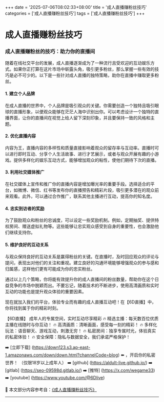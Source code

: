 +++
date = '2025-07-06T08:02:33+08:00'
title = '成人直播赚粉丝技巧'
categories = ['成人直播赚粉丝技巧']
tags = ['成人直播赚粉丝技巧']
+++

# 成人直播赚粉丝技巧

### 成人直播赚粉丝的技巧：助力你的直播间

随着在线社交平台的发展，成人直播逐渐成为了一种流行且受欢迎的互动娱乐方式。如果你正打算在这片市场中崭露头角，吸引更多粉丝，那么掌握一些有效的技巧是必不可少的。以下是一些针对成人直播的独特策略，助你在直播中赚取更多粉丝。

#### 1. 建立个人品牌

在成人直播的世界中，个人品牌是吸引观众的关键。你需要创造一个独特且吸引眼球的直播形象，以便观众能够在茫茫人海中识别出你。可以考虑设计一个独特的直播界面，让你的直播间在视觉上给人留下深刻印象，并且要保持一致的风格和主题。

#### 2. 优化直播内容

内容为王，直播内容的多样性和质量直接影响着观众的留存率与互动率。直播时可以进行即时互动、分享个人生活故事、进行才艺展示，或者与观众开展有趣的小游戏。提供多样化的娱乐互动方式，能够增加观众的粘性，使他们期待下次的直播。

#### 3. 利用社交媒体推广

在社交媒体上宣传和推广你的直播内容是增加曝光率的重要手段。选择适合的平台，如微博、微信、红书等发布你的直播预告和精彩片段，吸引更多潜在的观众前来观看。此外，可以通过合作推广，联系其他主播进行互动，提高你的知名度。

#### 4. 忠实到访者的奖励

为了鼓励观众和粉丝的忠诚度，可以设定一些奖励机制。例如，定期抽奖、提供特权房间、赠送虚拟礼物等。这些能够让忠实观众感受到自身的重要性，也会激励他们继续支持你。

#### 5. 维护良好的互动关系

与观众保持良好的互动关系是赢得粉丝的关键。在直播时，及时回应观众的评论与提问，表现出对他们的关注和重视。建立良好的沟通环境能够增强观众的参与感和归属感，这样他们更有可能成为你的忠实粉丝。

通过以上几个策略，你将能有效提升你的成人直播间的粉丝数量，帮助你在这个日益竞争的市场中脱颖而出。不要忘记，随着技术的不断进步，使用高清画质和实时互动的功能也是提升观众体验的重要因素。

现在就加入我们的平台，体验专业而有趣的成人直播互动吧！在【6D直播】中，你将找到属于你的精彩时刻。

【6D直播】
成年人的专属空间，实时互动尽享精彩
🔥 精选主播：每天数百位优质主播在线随时与你互动！
🔥 高清画质：清晰画面，感受每一刻的精彩！
🔥 多样化玩法：语音聊天、游戏互动，刺激无穷！
🔥 私密房间：独享专属时光，体验真实的私密体验！
🔥 安全保障：隐私与数据安全，我们承诺严格保护！

➡️ [立即下载] (https://down123.s3.ap-east-1.amazonaws.com/down/down.html?channelCode=blog) ⬅️ ，开启你的私密世界！
（仅限18岁以上成年人）
➡️ [github] (https://aldult-live.github.io/)
➡️ [gitlab] (https://seo-09598d.gitlab.io/)
➡️ [推特] (https://x.com/wegame33)
➡️ [youtube] (https://www.youtube.com/@6Dlive)


📘 本文部分内容参考自：[《成人直播赚粉丝技巧》](https://github.com/51bensevv/51bense)

---
